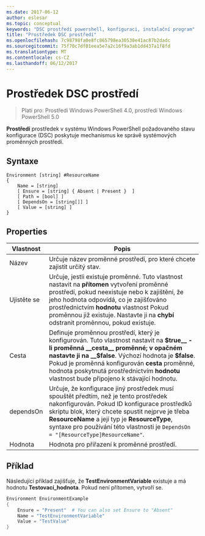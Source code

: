 ```yaml
---
ms.date: 2017-06-12
author: eslesar
ms.topic: conceptual
keywords: "DSC prostředí powershell, konfiguraci, instalační program"
title: "Prostředek DSC prostředí"
ms.openlocfilehash: 7c98798fa0e8fc865798ea30530e41ac87b2dadc
ms.sourcegitcommit: 75f70c7df01eea5e7a2c16f9a3ab1dd437a1f8fd
ms.translationtype: MT
ms.contentlocale: cs-CZ
ms.lasthandoff: 06/12/2017
---
```

# <a name="dsc-environment-resource"></a>Prostředek DSC prostředí

> Platí pro: Prostředí Windows PowerShell 4.0, prostředí Windows PowerShell 5.0

__Prostředí__ prostředek v systému Windows PowerShell požadovaného stavu konfigurace (DSC) poskytuje mechanismus ke správě systémových proměnných prostředí.

## <a name="syntax"></a>Syntaxe
``` mof
Environment [string] #ResourceName
{
    Name = [string]
    [ Ensure = [string] { Absent | Present }  ]
    [ Path = [bool] ]
    [ DependsOn = [string[]] ]
    [ Value = [string] ]
}
```

## <a name="properties"></a>Properties

|  Vlastnost  |  Popis   | 
|---|---| 
| Název| Určuje název proměnné prostředí, pro které chcete zajistit určitý stav.| 
| Ujistěte se| Určuje, jestli existuje proměnné. Tuto vlastnost nastavit na __přítomen__ vytvoření proměnné prostředí, pokud neexistuje nebo k zajištění, že jeho hodnota odpovídá, co je zajišťováno prostřednictvím __hodnotu__ vlastnost Pokud proměnnou již existuje. Nastavte ji na __chybí__ odstranit proměnnou, pokud existuje.| 
| Cesta| Definuje proměnnou prostředí, který je konfigurován. Tuto vlastnost nastavit na __$true__ -li proměnná __cesta__ proměnné; v opačném nastavte ji na __$false__. Výchozí hodnota je __$false__. Pokud je proměnná konfigurován __cesta__ proměnné, hodnota poskytnutá prostřednictvím __hodnotu__ vlastnost bude připojeno k stávající hodnotu.| 
| dependsOn | Určuje, že konfigurace jiný prostředek musí spouštět předtím, než je tento prostředek nakonfigurován. Pokud ID konfigurace prostředků skriptu blok, který chcete spustit nejprve je třeba __ResourceName__ a její typ je __ResourceType__, syntaxe pro používání této vlastnosti je `DependsOn = "[ResourceType]ResourceName"`.| 
| Hodnota| Hodnota pro přiřazení k proměnné prostředí.| 

## <a name="example"></a>Příklad

Následující příklad zajišťuje, že __TestEnvironmentVariable__ existuje a má hodnotu __Testovací_hodnota__. Pokud není přítomen, vytvoří se.

```powershell
Environment EnvironmentExample
{
    Ensure = "Present"  # You can also set Ensure to "Absent"
    Name = "TestEnvironmentVariable"
    Value = "TestValue"
}
```

